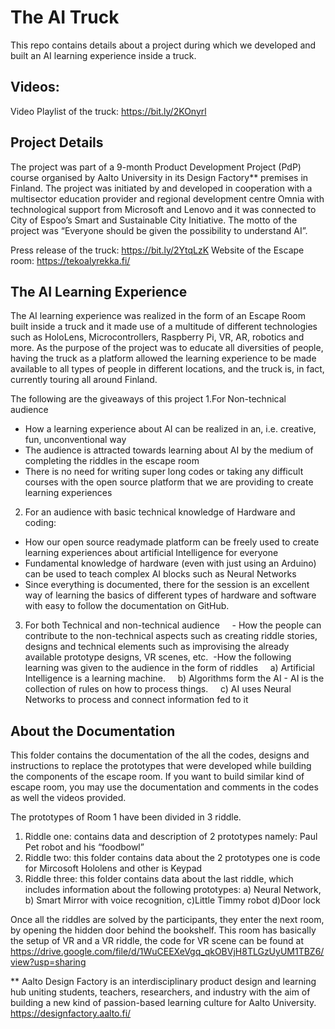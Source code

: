 # The AI Truck
This repo contains details about a project during which we developed and built an AI learning experience inside a truck. 
## Videos:
Video Playlist of the truck: https://bit.ly/2KOnyrl

## Project Details
The project was part of a 9-month Product Development Project (PdP) course organised by Aalto University in its Design Factory** premises in Finland. 
The project was initiated by and developed in cooperation with a multisector education provider and regional development centre Omnia with technological support from Microsoft and Lenovo and it was connected to City of Espoo’s Smart and Sustainable City Initiative. 
The motto of the project was “Everyone should be given the possibility to understand AI”.

Press release of the truck: https://bit.ly/2YtqLzK
Website of the Escape room: https://tekoalyrekka.fi/

## The AI Learning Experience
The AI learning experience was realized in the form of an Escape Room built inside a truck and it made use of a multitude of different technologies such as HoloLens, Microcontrollers, Raspberry Pi, VR, AR, robotics and more. 
As the purpose of the project was to educate all diversities of people, having the truck as a platform allowed the learning experience to be made available to all types of people in different locations, and the truck is, in fact, currently touring all around Finland.

The following are the giveaways of this project
1.For Non-technical audience

- How a learning experience about AI can be realized in an, i.e. creative, fun, unconventional way
- The audience is attracted towards learning about AI by the medium of completing the riddles in the escape room
- There is no need for writing super long codes or taking any difficult courses with the open source platform that we 
   are providing to create learning experiences

2. For an audience with basic technical knowledge of Hardware and coding:
- How our open source readymade platform can be freely used to create learning experiences about artificial Intelligence for everyone
- Fundamental knowledge of hardware (even with just using an Arduino) can be used to teach complex AI blocks such as Neural Networks
- Since everything is documented, there for the session is an excellent way of learning the basics of different types of hardware and 
  software with easy to follow the documentation on GitHub.

3. For both Technical and non-technical audience
    - How the people can contribute to the non-technical aspects such as creating riddle stories, 
      designs and technical elements such as improvising the already available prototype designs, VR scenes, etc.
 -How the following learning was given to the audience in the form of riddles
    a) Artificial Intelligence is a learning machine.
    b) Algorithms form the AI - AI is the collection of rules on how to process things.
    c) AI uses Neural Networks to process and connect information fed to it

## About the Documentation
This  folder contains the documentation of the all the codes, designs and instructions to replace the prototypes that were developed
while building the components of the escape room. 
If you want to build similar kind of escape room, you may use the documentation and comments in the codes as well the videos provided.

The prototypes of Room 1 have been divided in 3 riddle.

1. Riddle one: contains data and description of 2 prototypes namely: Paul Pet robot and his “foodbowl”
2. Riddle two: this folder contains data about the 2 prototypes one is code for Mircosoft Hololens and other is Keypad
3. Riddle three: this folder contains data about the last riddle, which includes information about the following prototypes:
	a) Neural Network, b) Smart Mirror with voice recognition, c)Little Timmy robot d)Door lock

Once all the riddles are solved by the participants, they enter the next room, by opening the hidden door behind the bookshelf. 
This room has basically the setup of VR and a VR riddle, 
the code for VR scene can be found at 	https://drive.google.com/file/d/1WuCEEXeVgq_qkOBVjH8TLGzUyUM1TBZ6/view?usp=sharing






** Aalto Design Factory is an interdisciplinary product design and learning hub uniting students, teachers, researchers, and industry with the aim of building a new kind of passion-based learning culture for Aalto University.
https://designfactory.aalto.fi/



